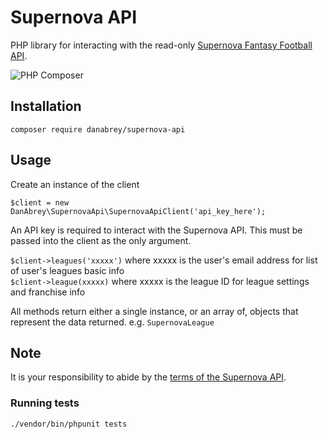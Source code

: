 # Supernova API

PHP library for interacting with the read-only [Supernova Fantasy Football API](https://www.supernovafantasyfootball.com).

![PHP Composer](https://github.com/danabrey/supernova-api/workflows/PHPUnit/badge.svg)

## Installation

`composer require danabrey/supernova-api`

## Usage

Create an instance of the client

`$client = new DanAbrey\SupernovaApi\SupernovaApiClient('api_key_here');`

An API key is required to interact with the Supernova API. This must be passed into the client as the only argument.

`$client->leagues('xxxxx')` where xxxxx is the user's email address for list of user's leagues basic info  
`$client->league(xxxxx)` where xxxxx is the league ID for league settings and franchise info

All methods return either a single instance, or an array of, objects that represent the data returned. e.g. `SupernovaLeague`

## Note

It is your responsibility to abide by the [terms of the Supernova API](https://www.supernovafantasyfootball.com).

### Running tests

`./vendor/bin/phpunit tests`
